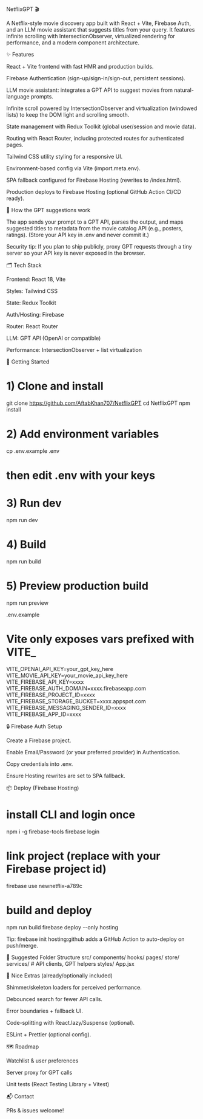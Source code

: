 NetflixGPT 🎬

A Netflix-style movie discovery app built with React + Vite, Firebase Auth, and an LLM movie assistant that suggests titles from your query. It features infinite scrolling with IntersectionObserver, virtualized rendering for performance, and a modern component architecture.

✨ Features

React + Vite frontend with fast HMR and production builds.

Firebase Authentication (sign-up/sign-in/sign-out, persistent sessions).

LLM movie assistant: integrates a GPT API to suggest movies from natural-language prompts.

Infinite scroll powered by IntersectionObserver and virtualization (windowed lists) to keep the DOM light and scrolling smooth.

State management with Redux Toolkit (global user/session and movie data).

Routing with React Router, including protected routes for authenticated pages.

Tailwind CSS utility styling for a responsive UI.

Environment-based config via Vite (import.meta.env).

SPA fallback configured for Firebase Hosting (rewrites to /index.html).

Production deploys to Firebase Hosting (optional GitHub Action CI/CD ready).

🧠 How the GPT suggestions work

The app sends your prompt to a GPT API, parses the output, and maps suggested titles to metadata from the movie catalog API (e.g., posters, ratings). (Store your API key in .env and never commit it.)

Security tip: If you plan to ship publicly, proxy GPT requests through a tiny server so your API key is never exposed in the browser.

🗂️ Tech Stack

Frontend: React 18, Vite

Styles: Tailwind CSS

State: Redux Toolkit

Auth/Hosting: Firebase

Router: React Router

LLM: GPT API (OpenAI or compatible)

Performance: IntersectionObserver + list virtualization

🚀 Getting Started
# 1) Clone and install
git clone https://github.com/AftabKhan707/NetflixGPT
cd NetflixGPT
npm install

# 2) Add environment variables
cp .env.example .env
# then edit .env with your keys

# 3) Run dev
npm run dev

# 4) Build
npm run build

# 5) Preview production build
npm run preview

.env.example
# Vite only exposes vars prefixed with VITE_
VITE_OPENAI_API_KEY=your_gpt_key_here
VITE_MOVIE_API_KEY=your_movie_api_key_here
VITE_FIREBASE_API_KEY=xxxx
VITE_FIREBASE_AUTH_DOMAIN=xxxx.firebaseapp.com
VITE_FIREBASE_PROJECT_ID=xxxx
VITE_FIREBASE_STORAGE_BUCKET=xxxx.appspot.com
VITE_FIREBASE_MESSAGING_SENDER_ID=xxxx
VITE_FIREBASE_APP_ID=xxxx

🔒 Firebase Auth Setup

Create a Firebase project.

Enable Email/Password (or your preferred provider) in Authentication.

Copy credentials into .env.

Ensure Hosting rewrites are set to SPA fallback.

📦 Deploy (Firebase Hosting)
# install CLI and login once
npm i -g firebase-tools
firebase login

# link project (replace with your Firebase project id)
firebase use newnetflix-a789c

# build and deploy
npm run build
firebase deploy --only hosting


Tip: firebase init hosting:github adds a GitHub Action to auto-deploy on push/merge.

📁 Suggested Folder Structure
src/
  components/
  hooks/
  pages/
  store/
  services/     # API clients, GPT helpers
  styles/
  App.jsx

🧪 Nice Extras (already/optionally included)

Shimmer/skeleton loaders for perceived performance.

Debounced search for fewer API calls.

Error boundaries + fallback UI.

Code-splitting with React.lazy/Suspense (optional).

ESLint + Prettier (optional config).

🗺️ Roadmap

Watchlist & user preferences

Server proxy for GPT calls

Unit tests (React Testing Library + Vitest)

📬 Contact

PRs & issues welcome!
